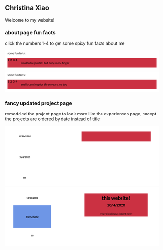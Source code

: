 ## Christina Xiao

Welcome to my website!

### about page fun facts

click the numbers 1-4 to get some spicy fun facts about me

![fun fact 1](/screenshots/funfact1.png)
![fun fact 2](/screenshots/funfact2.png)

### fancy updated project page

remodeled the project page to look more like the experiences page, except the projects are ordered by date instead of title

![projects page unclicked](/screenshots/projects1.png)
![projects page clicked](/screenshots/projects2.png)
